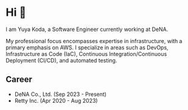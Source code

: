 # Hi :wave:

I am Yuya Koda, a Software Engineer currently working at DeNA.

My professional focus encompasses expertise in infrastructure, with a primary emphasis on AWS. I specialize in areas such as DevOps, Infrastructure as Code (IaC), Continuous Integration/Continuous Deployment (CI/CD), and automated testing.

## Career

- DeNA Co., Ltd. (Sep 2023 - Present)
- Retty Inc. (Apr 2020 - Aug 2023)
